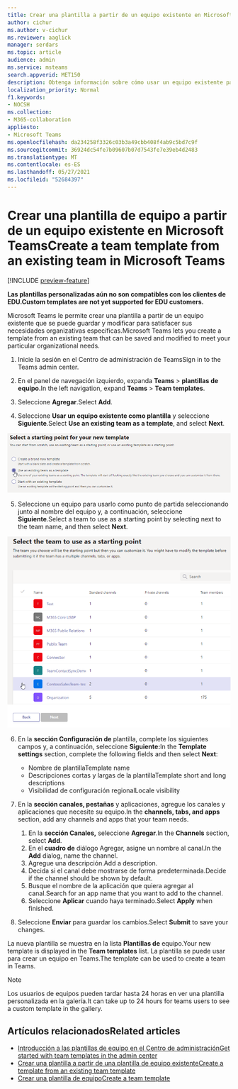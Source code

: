 ```yaml
---
title: Crear una plantilla a partir de un equipo existente en Microsoft Teams
author: cichur
ms.author: v-cichur
ms.reviewer: aaglick
manager: serdars
ms.topic: article
audience: admin
ms.service: msteams
search.appverid: MET150
description: Obtenga información sobre cómo usar un equipo existente para crear una nueva plantilla en Microsoft Teams.
localization_priority: Normal
f1.keywords:
- NOCSH
ms.collection:
- M365-collaboration
appliesto:
- Microsoft Teams
ms.openlocfilehash: da234258f3326c03b3a49cbb408f4ab9c5bd7c9f
ms.sourcegitcommit: 36924dc54fe7b09607b07d7543fe7e39eb4d2483
ms.translationtype: MT
ms.contentlocale: es-ES
ms.lasthandoff: 05/27/2021
ms.locfileid: "52684397"
---
```

# <a name="create-a-team-template-from-an-existing-team-in-microsoft-teams"></a><span data-ttu-id="4f7a9-103">Crear una plantilla de equipo a partir de un equipo existente en Microsoft Teams</span><span class="sxs-lookup"><span data-stu-id="4f7a9-103">Create a team template from an existing team in Microsoft Teams</span></span>

[!INCLUDE [preview-feature](includes/preview-feature.md)]

<span data-ttu-id="4f7a9-104">**Las plantillas personalizadas aún no son compatibles con los clientes de EDU.**</span><span class="sxs-lookup"><span data-stu-id="4f7a9-104">**Custom templates are not yet supported for EDU customers.**</span></span>

<span data-ttu-id="4f7a9-105">Microsoft Teams le permite crear una plantilla a partir de un equipo existente que se puede guardar y modificar para satisfacer sus necesidades organizativas específicas.</span><span class="sxs-lookup"><span data-stu-id="4f7a9-105">Microsoft Teams lets you create a template from an existing team that can be saved and modified to meet your particular organizational needs.</span></span>

1. <span data-ttu-id="4f7a9-106">Inicie la sesión en el Centro de administración de Teams</span><span class="sxs-lookup"><span data-stu-id="4f7a9-106">Sign in to the Teams admin center.</span></span>

2. <span data-ttu-id="4f7a9-107">En el panel de navegación izquierdo, expanda **Teams**  >  **plantillas de equipo.**</span><span class="sxs-lookup"><span data-stu-id="4f7a9-107">In the left navigation, expand **Teams** > **Team templates**.</span></span>

3. <span data-ttu-id="4f7a9-108">Seleccione **Agregar**.</span><span class="sxs-lookup"><span data-stu-id="4f7a9-108">Select **Add**.</span></span>

4. <span data-ttu-id="4f7a9-109">Seleccione **Usar un equipo existente como plantilla** y seleccione **Siguiente**.</span><span class="sxs-lookup"><span data-stu-id="4f7a9-109">Select **Use an existing team as a template**, and select **Next**.</span></span>

 ![Imagen de la pantalla punto de inicio de plantillas de equipo con un equipo existente como plantilla resaltada.](media/team-existing-team-as-template.png)

5. <span data-ttu-id="4f7a9-111">Seleccione un equipo para usarlo como punto de partida seleccionando junto al nombre del equipo y, a continuación, seleccione **Siguiente**.</span><span class="sxs-lookup"><span data-stu-id="4f7a9-111">Select a team to use as a starting point by selecting next to the team name, and then select **Next**.</span></span>

![Imagen de la lista de equipos con un equipo resaltado.](media/team-existing-team-selection.png)

6. <span data-ttu-id="4f7a9-113">En la **sección Configuración de** plantilla, complete los siguientes campos y, a continuación, seleccione **Siguiente:**</span><span class="sxs-lookup"><span data-stu-id="4f7a9-113">In the **Template settings** section, complete the following fields and then select **Next**:</span></span>
    - <span data-ttu-id="4f7a9-114">Nombre de plantilla</span><span class="sxs-lookup"><span data-stu-id="4f7a9-114">Template name</span></span>
    - <span data-ttu-id="4f7a9-115">Descripciones cortas y largas de la plantilla</span><span class="sxs-lookup"><span data-stu-id="4f7a9-115">Template short and long descriptions</span></span>
    - <span data-ttu-id="4f7a9-116">Visibilidad de configuración regional</span><span class="sxs-lookup"><span data-stu-id="4f7a9-116">Locale visibility</span></span>  
  
7. <span data-ttu-id="4f7a9-117">En la **sección canales, pestañas** y aplicaciones, agregue los canales y aplicaciones que necesite su equipo.</span><span class="sxs-lookup"><span data-stu-id="4f7a9-117">In the **channels, tabs, and apps** section, add any channels and apps that your team needs.</span></span>

    1. <span data-ttu-id="4f7a9-118">En la **sección Canales,** seleccione **Agregar**.</span><span class="sxs-lookup"><span data-stu-id="4f7a9-118">In the **Channels** section, select **Add**.</span></span>
    2. <span data-ttu-id="4f7a9-119">En el **cuadro de** diálogo Agregar, asigne un nombre al canal.</span><span class="sxs-lookup"><span data-stu-id="4f7a9-119">In the **Add** dialog, name the channel.</span></span>
    3. <span data-ttu-id="4f7a9-120">Agregue una descripción.</span><span class="sxs-lookup"><span data-stu-id="4f7a9-120">Add a description.</span></span>
    4. <span data-ttu-id="4f7a9-121">Decida si el canal debe mostrarse de forma predeterminada.</span><span class="sxs-lookup"><span data-stu-id="4f7a9-121">Decide if the channel should be shown by default.</span></span>
    5. <span data-ttu-id="4f7a9-122">Busque el nombre de la aplicación que quiera agregar al canal.</span><span class="sxs-lookup"><span data-stu-id="4f7a9-122">Search for an app name that you want to add to the channel.</span></span>
    6. <span data-ttu-id="4f7a9-123">Seleccione **Aplicar** cuando haya terminado.</span><span class="sxs-lookup"><span data-stu-id="4f7a9-123">Select **Apply** when finished.</span></span>

8. <span data-ttu-id="4f7a9-124">Seleccione **Enviar** para guardar los cambios.</span><span class="sxs-lookup"><span data-stu-id="4f7a9-124">Select **Submit** to save your changes.</span></span>

<span data-ttu-id="4f7a9-125">La nueva plantilla se muestra en la lista **Plantillas de** equipo.</span><span class="sxs-lookup"><span data-stu-id="4f7a9-125">Your new template is displayed in the **Team templates** list.</span></span> <span data-ttu-id="4f7a9-126">La plantilla se puede usar para crear un equipo en Teams.</span><span class="sxs-lookup"><span data-stu-id="4f7a9-126">The template can be used to create a team in Teams.</span></span>

> [!Note]
> <span data-ttu-id="4f7a9-127">Los usuarios de equipos pueden tardar hasta 24 horas en ver una plantilla personalizada en la galería.</span><span class="sxs-lookup"><span data-stu-id="4f7a9-127">It can take up to 24 hours for teams users to see a custom template in the gallery.</span></span>

## <a name="related-articles"></a><span data-ttu-id="4f7a9-128">Artículos relacionados</span><span class="sxs-lookup"><span data-stu-id="4f7a9-128">Related articles</span></span>

- [<span data-ttu-id="4f7a9-129">Introducción a las plantillas de equipo en el Centro de administración</span><span class="sxs-lookup"><span data-stu-id="4f7a9-129">Get started with team templates in the admin center</span></span>](get-started-with-teams-templates-in-the-admin-console.md)
- [<span data-ttu-id="4f7a9-130">Crear una plantilla a partir de una plantilla de equipo existente</span><span class="sxs-lookup"><span data-stu-id="4f7a9-130">Create a template from an existing team template</span></span>](create-template-from-existing-template.md)
- [<span data-ttu-id="4f7a9-131">Crear una plantilla de equipo</span><span class="sxs-lookup"><span data-stu-id="4f7a9-131">Create a team template</span></span>](create-a-team-template.md)
